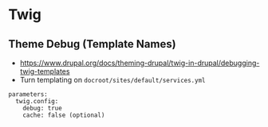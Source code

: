 # Twig

## Theme Debug (Template Names)
* https://www.drupal.org/docs/theming-drupal/twig-in-drupal/debugging-twig-templates
* Turn templating on `docroot/sites/default/services.yml`
```
parameters:
  twig.config:
    debug: true 
    cache: false (optional)
```
